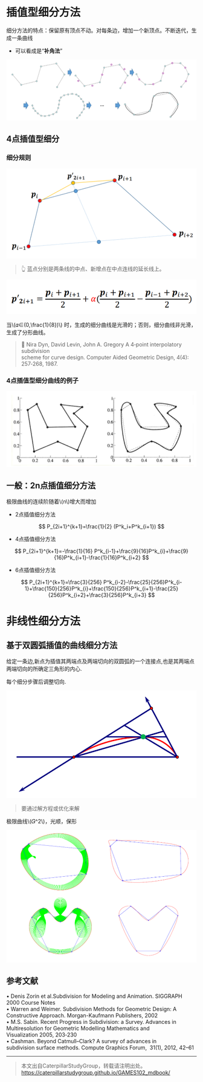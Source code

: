 # 插值型细分方法     

细分方法的特点：保留原有顶点不动。对每条边，增加一个新顶点。不断迭代，生成一条曲线     

* 可以看成是“**补角法**”        

![](../assets/细曲18.png)  

## 4点插值型细分

### 细分规则     

![](../assets/细曲19.png)     

> &#x1F446; 蓝点分别是两条线的中点、新增点在中点连线的延长线上。     

![](../assets/曲线222.png)

当\\(𝛼∈(0,\frac{1}{8})\\) 时，生成的细分曲线是光滑的；否则，细分曲线非光滑，生成了分形曲线。    

> &#x1F50E; Nira Dyn, David Levin, John A. Gregory A 4‐point interpolatory subdivision     
scheme for curve design. Computer Aided Geometric Design, 4(4): 257‐268, 1987.   

### 4点插值型细分曲线的例子

![](../assets/细曲21.png)     

## 一般：2n点插值细分方法    

极限曲线的连续阶随着\\(n\\)增大而增加     
- 2点插值细分方法    

$$
P_{2i+1}^{k+1}=\frac{1}{2} (P^k_i+P^k_{i+1})
$$

- 4点插值细分方法    

$$
P_{2i+1}^{k+1}=-\frac{1}{16} P^k_{i-1}+\frac{9}{16}P^k_{i}+\frac{9}{16}P^k_{i+1}-\frac{1}{16}P^k_{i+2}
$$

- 6点插值细分方法    

$$
P_{2i+1}^{k+1}=\frac{3}{256} P^k_{i-2}-\frac{25}{256}P^k_{i-1}+\frac{150}{256}P^k_{i}+\frac{150}{256}P^k_{i+1}-\frac{25}{256}P^k_{i+2}+\frac{3}{256}P^k_{i+3}
$$

# 非线性细分方法    

## 基于双圆弧插值的曲线细分方法     

给定一条边,新点为插值其两端点及两端切向的双圆弧的一个连接点,也是其两端点两端切向的所确定三角形的内心.     

每个细分步骤后调整切向.     

![](../assets/细曲25.png)     

> 要通过解方程或优化来解

极限曲线\\(𝐺^2\\)，光顺，保形      

![](../assets/细曲26.png)     

## 参考文献    

• Denis Zorin et al.Subdivision for Modeling and Animation. SIGGRAPH 2000 Course Notes    
• Warren and Weimer. Subdivision Methods for Geometric Design: A Constructive Approach. Morgan-Kaufmann Publishers, 2002     
• M.S. Sabin. Recent Progress in Subdivision: a Survey. Advances in Multiresolution for Geometric Modelling Mathematics and Visualization 2005, 203‐230      
• Cashman. Beyond Catmull–Clark? A survey of advances in subdivision surface methods. Compute Graphics Forum,  31(1), 2012, 42–61     
 
---  

> 本文出自CaterpillarStudyGroup，转载请注明出处。
https://caterpillarstudygroup.github.io/GAMES102_mdbook/




 